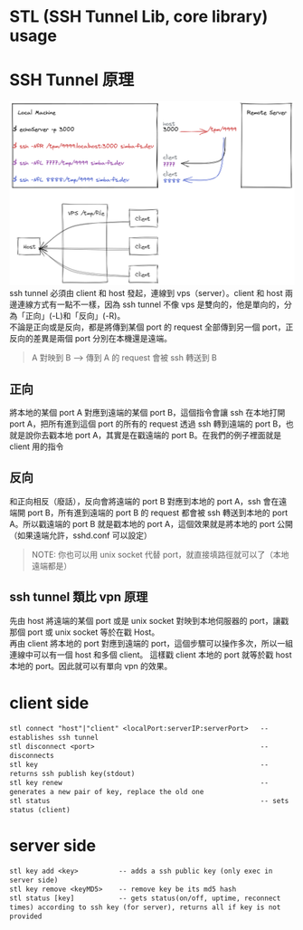 # STL (SSH Tunnel Lib, core library) usage

# SSH Tunnel 原理
![stl.png](./img/stl.png)  
ssh tunnel 必須由 client 和 host 發起，連線到 vps（server）。client 和 host 兩邊連線方式有一點不一樣，因為 ssh tunnel 不像 vps 是雙向的，他是單向的，分為「正向」(-L)和「反向」(-R)。  
不論是正向或是反向，都是將傳到某個 port 的 request 全部傳到另一個 port，正反向的差異是兩個 port 分別在本機還是遠端。  

> A 對映到 B --> 傳到 A 的 request 會被 ssh 轉送到 B

## 正向
將本地的某個 port A 對應到遠端的某個 port B，這個指令會讓 ssh 在本地打開 port A，把所有進到這個 port 的所有的 request 透過 ssh 轉到遠端的 port B，也就是說你去戳本地 port A，其實是在戳遠端的 port B。在我們的例子裡面就是 client 用的指令  

## 反向
和正向相反（廢話），反向會將遠端的 port B 對應到本地的 port A，ssh 會在遠端開 port B，所有進到遠端的 port B 的 request 都會被 ssh 轉送到本地的 port A。所以戳遠端的 port B 就是戳本地的 port A，這個效果就是將本地的 port 公開（如果遠端允許，sshd.conf 可以設定）  

> NOTE: 你也可以用 unix socket 代替 port，就直接填路徑就可以了（本地遠端都是）  

## ssh tunnel 類比 vpn 原理
先由 host 將遠端的某個 port 或是 unix socket 對映到本地伺服器的 port，讓戳那個 port 或 unix socket 等於在戳 Host。  
再由 client 將本地的 port 對應到遠端的 port，這個步驟可以操作多次，所以一組連線中可以有一個 host 和多個 client。
這樣戳 client 本地的 port 就等於戳 host 本地的 port。因此就可以有單向 vpn 的效果。

# client side
```
stl connect "host"|"client" <localPort:serverIP:serverPort>   -- establishes ssh tunnel
stl disconnect <port>                                         -- disconnects
stl key                                                       -- returns ssh publish key(stdout)
stl key renew                                                 -- generates a new pair of key, replace the old one
stl status                                                    -- sets status (client)
```

# server side
```
stl key add <key>          -- adds a ssh public key (only exec in server side)
stl key remove <keyMD5>    -- remove key be its md5 hash
stl status [key]           -- gets status(on/off, uptime, reconnect times) according to ssh key (for server), returns all if key is not provided
```
